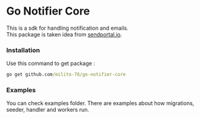 # Go Notifier Core
This is a sdk for handling notification and emails. <br>
This package is taken idea from <a href="sendportal.io">sendportal.io</a>. <br>

### Installation
Use this command to get package :
```cmd
go get github.com/milito-78/go-notifier-core
```
### Examples
You can check examples folder. There are examples about how migrations, seeder, handler and workers run.
